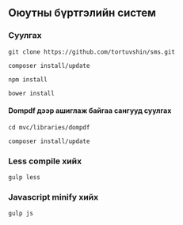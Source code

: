 ## Оюутны бүртгэлийн систем

### Суулгах

	git clone https://github.com/tortuvshin/sms.git

	composer install/update

	npm install 

	bower install

#### Dompdf дээр ашиглаж байгаа сангууд суулгах

	cd mvc/libraries/dompdf

	composer install/update


### Less compile хийх 

	gulp less

### Javascript minify хийх

	gulp js

